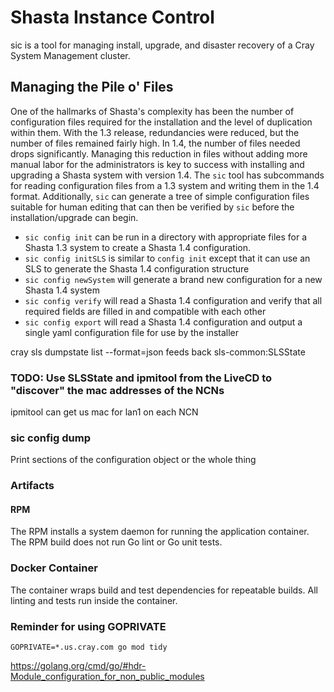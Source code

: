 # Shasta Instance Control

sic is a tool for managing install, upgrade, and disaster recovery of a Cray System Management cluster.

## Managing the Pile o' Files

One of the hallmarks of Shasta's complexity has been the number of configuration files required for the installation and the level of duplication within them.  With the 1.3 release, redundancies were reduced, but the number of files remained fairly high.  In 1.4, the number of files needed drops significantly.  Managing this reduction in files without adding more manual labor for the administrators is key to success with installing and upgrading a Shasta system with version 1.4.  The `sic` tool has subcommands for reading configuration files from a 1.3 system and writing them in the 1.4 format.  Additionally, `sic` can generate a tree of simple configuration files suitable for human editing that can then be verified by `sic` before the installation/upgrade can begin.

* `sic config init` can be run in a directory with appropriate files for a Shasta 1.3 system to create a Shasta 1.4 configuration.
* `sic config initSLS` is similar to `config init` except that it can use an SLS to generate the Shasta 1.4 configuration structure
* `sic config newSystem` will generate a brand new configuration for a new Shasta 1.4 system
* `sic config verify` will read a Shasta 1.4 configuration and verify that all required fields are filled in and compatible with each other
* `sic config export` will read a Shasta 1.4 configuration and output a single yaml configuration file for use by the installer

cray sls dumpstate list --format=json feeds back sls-common:SLSState

### TODO: Use SLSState and ipmitool from the LiveCD to "discover" the mac addresses of the NCNs

ipmitool can get us mac for lan1 on each NCN

### sic config dump

Print sections of the configuration object or the whole thing

### Artifacts

#### RPM

The RPM installs a system daemon for running the application container.
The RPM build does not run Go lint or Go unit tests.

### Docker Container

The container wraps build and test dependencies for repeatable builds.  All linting and tests run inside the container.

### Reminder for using GOPRIVATE

`GOPRIVATE=*.us.cray.com go mod tidy`

<https://golang.org/cmd/go/#hdr-Module_configuration_for_non_public_modules>

